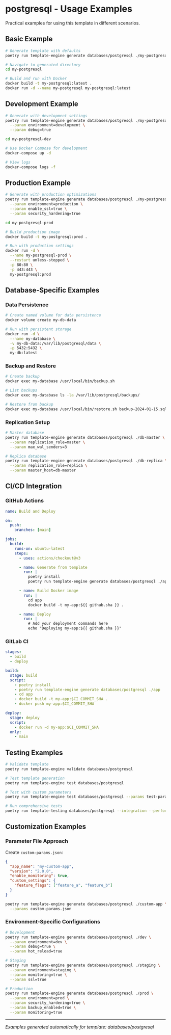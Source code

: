 # postgresql - Usage Examples

Practical examples for using this template in different scenarios.

## Basic Example

```bash
# Generate template with defaults
poetry run template-engine generate databases/postgresql ./my-postgresql

# Navigate to generated directory
cd my-postgresql

# Build and run with Docker
docker build -t my-postgresql:latest .
docker run -d --name my-postgresql my-postgresql:latest
```

## Development Example

```bash
# Generate with development settings
poetry run template-engine generate databases/postgresql ./my-postgresql-dev \
  --param environment=development \
  --param debug=true

cd my-postgresql-dev

# Use Docker Compose for development
docker-compose up -d

# View logs
docker-compose logs -f
```

## Production Example

```bash
# Generate with production optimizations
poetry run template-engine generate databases/postgresql ./my-postgresql-prod \
  --param environment=production \
  --param enable_ssl=true \
  --param security_hardening=true

cd my-postgresql-prod

# Build production image
docker build -t my-postgresql:prod .

# Run with production settings
docker run -d \
  --name my-postgresql-prod \
  --restart unless-stopped \
  -p 80:80 \
  -p 443:443 \
  my-postgresql:prod
```

## Database-Specific Examples

### Data Persistence

```bash
# Create named volume for data persistence
docker volume create my-db-data

# Run with persistent storage
docker run -d \
  --name my-database \
  -v my-db-data:/var/lib/postgresql/data \
  -p 5432:5432 \
  my-db:latest
```

### Backup and Restore

```bash
# Create backup
docker exec my-database /usr/local/bin/backup.sh

# List backups
docker exec my-database ls -la /var/lib/postgresql/backups/

# Restore from backup
docker exec my-database /usr/local/bin/restore.sh backup-2024-01-15.sql
```

### Replication Setup

```bash
# Master database
poetry run template-engine generate databases/postgresql ./db-master \
  --param replication_role=master \
  --param max_wal_senders=3

# Replica database
poetry run template-engine generate databases/postgresql ./db-replica \
  --param replication_role=replica \
  --param master_host=db-master
```

## CI/CD Integration

### GitHub Actions

```yaml
name: Build and Deploy

on:
  push:
    branches: [main]

jobs:
  build:
    runs-on: ubuntu-latest
    steps:
      - uses: actions/checkout@v3

      - name: Generate from template
        run: |
          poetry install
          poetry run template-engine generate databases/postgresql ./app

      - name: Build Docker image
        run: |
          cd app
          docker build -t my-app:${{ github.sha }} .

      - name: Deploy
        run: |
          # Add your deployment commands here
          echo "Deploying my-app:${{ github.sha }}"
```

### GitLab CI

```yaml
stages:
  - build
  - deploy

build:
  stage: build
  script:
    - poetry install
    - poetry run template-engine generate databases/postgresql ./app
    - cd app
    - docker build -t my-app:$CI_COMMIT_SHA .
    - docker push my-app:$CI_COMMIT_SHA

deploy:
  stage: deploy
  script:
    - docker run -d my-app:$CI_COMMIT_SHA
  only:
    - main
```

## Testing Examples

```bash
# Validate template
poetry run template-engine validate databases/postgresql

# Test template generation
poetry run template-engine test databases/postgresql

# Test with custom parameters
poetry run template-engine test databases/postgresql --params test-params.json

# Run comprehensive tests
poetry run template-testing databases/postgresql --integration --performance
```

## Customization Examples

### Parameter File Approach

Create `custom-params.json`:

```json
{
  "app_name": "my-custom-app",
  "version": "2.0.0",
  "enable_monitoring": true,
  "custom_settings": {
    "feature_flags": ["feature_a", "feature_b"]
  }
}
```

```bash
poetry run template-engine generate databases/postgresql ./custom-app \
  --params custom-params.json
```

### Environment-Specific Configurations

```bash
# Development
poetry run template-engine generate databases/postgresql ./dev \
  --param environment=dev \
  --param debug=true \
  --param hot_reload=true

# Staging
poetry run template-engine generate databases/postgresql ./staging \
  --param environment=staging \
  --param monitoring=true \
  --param ssl=true

# Production
poetry run template-engine generate databases/postgresql ./prod \
  --param environment=prod \
  --param security_hardening=true \
  --param backup_enabled=true \
  --param monitoring=true
```

---

_Examples generated automatically for template: databases/postgresql_

